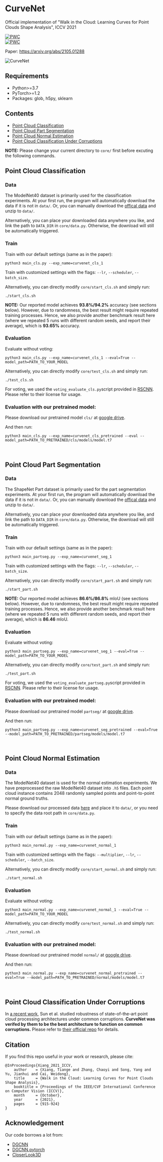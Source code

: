 # CurveNet
Official implementation of "Walk in the Cloud: Learning Curves for Point Clouds Shape Analysis", ICCV 2021

[![PWC](https://img.shields.io/endpoint.svg?url=https://paperswithcode.com/badge/walk-in-the-cloud-learning-curves-for-point/3d-point-cloud-classification-on-modelnet40)](https://paperswithcode.com/sota/3d-point-cloud-classification-on-modelnet40?p=walk-in-the-cloud-learning-curves-for-point)  
[![PWC](https://img.shields.io/endpoint.svg?url=https://paperswithcode.com/badge/walk-in-the-cloud-learning-curves-for-point/3d-part-segmentation-on-shapenet-part)](https://paperswithcode.com/sota/3d-part-segmentation-on-shapenet-part?p=walk-in-the-cloud-learning-curves-for-point)

Paper: https://arxiv.org/abs/2105.01288

![CurveNet](./poster3.png)

## Requirements
- Python>=3.7
- PyTorch>=1.2
- Packages: glob, h5py, sklearn

## Contents
- [Point Cloud Classification](#point-cloud-classification)
- [Point Cloud Part Segmentation](#point-cloud-part-segmentation)
- [Point Cloud Normal Estimation](#point-cloud-normal-estimation)
- [Point Cloud Classification Under Corruptions](#point-cloud-classification-under-corruptions)

**NOTE:** Please change your current directory to ```core/``` first before excuting the following commands.

## Point Cloud Classification
### Data

The ModelNet40 dataset is primarily used for the classification experiments. At your first run, the program will automatically download the data if it is not in ```data/```. Or, you can manually download the [offical data](https://shapenet.cs.stanford.edu/media/modelnet40_ply_hdf5_2048.zip) and unzip to ```data/```. 

Alternatively, you can place your downloaded data anywhere you like, and link the path to ```DATA_DIR``` in ```core/data.py```. Otherwise, the download will still be automatically triggered.

### Train

Train with our default settings (same as in the paper):

``` 
python3 main_cls.py --exp_name=curvenet_cls_1
```

Train with customized settings with the flags: ```--lr```, ```--scheduler```, ```--batch_size```.

Alternatively, you can directly modify ```core/start_cls.sh``` and simply run:

```
./start_cls.sh
```

**NOTE:** Our reported model achieves **93.8%/94.2%** accuracy (see sections below). However, due to randomness, the best result might require repeated training processes. Hence, we also provide another benchmark result here (where we repeated 5 runs with different random seeds, and report their average), which is **93.65%** accuracy.

<!-- **NOTE:** Due to randomness, the results could be slightly different than the one reported in our paper. We repeated 5 runs with different random seeds, and got an average of **93.65%** classification accuracy. -->

### Evaluation


Evaluate without voting:
``` 
python3 main_cls.py --exp_name=curvenet_cls_1 --eval=True --model_path=PATH_TO_YOUR_MODEL
```

Alternatively, you can directly modify ```core/test_cls.sh``` and simply run:
``` 
./test_cls.sh
```

For voting, we used the ```voting_evaluate_cls.py```script provided in [RSCNN](https://github.com/Yochengliu/Relation-Shape-CNN). Please refer to their license for usage.

### Evaluation with our pretrained model:

Please download our pretrained model ```cls/``` at [google drive](https://drive.google.com/drive/folders/1kX-zIipyzB0iMaopcijzdTRuHeTzfTSz?usp=sharing).

And then run:

``` 
python3 main_cls.py --exp_name=curvenet_cls_pretrained --eval --model_path=PATH_TO_PRETRAINED/cls/models/model.t7
```

&nbsp;
## Point Cloud Part Segmentation
### Data

The ShapeNet Part dataset is primarily used for the part segmentation experiments. At your first run, the program will automatically download the data if it is not in ```data/```. Or, you can manually download the [offical data](https://shapenet.cs.stanford.edu/media/shapenet_part_seg_hdf5_data.zip) and unzip to ```data/```. 

Alternatively, you can place your downloaded data anywhere you like, and link the path to ```DATA_DIR``` in ```core/data.py```. Otherwise, the download will still be automatically triggered.

### Train

Train with our default settings (same as in the paper):

``` 
python3 main_partseg.py --exp_name=curvenet_seg_1
```

Train with customized settings with the flags: ```--lr```, ```--scheduler```, ```--batch_size```.

Alternatively, you can directly modify ```core/start_part.sh``` and simply run:

```
./start_part.sh
```

**NOTE:** Our reported model achieves **86.6%/86.8%** mIoU (see sections below). However, due to randomness, the best result might require repeated training processes. Hence, we also provide another benchmark result here (where we repeated 5 runs with different random seeds, and report their average), which is **86.46** mIoU.

<!-- **NOTE:** Due to randomness, the results could be slightly different than the one reported in our paper. We repeated 5 runs with different random seeds, and got an average of **86.46** mIoU. -->

### Evaluation

Evaluate without voting:
``` 
python3 main_partseg.py --exp_name=curvenet_seg_1 --eval=True --model_path=PATH_TO_YOUR_MODEL
```

Alternatively, you can directly modify ```core/test_part.sh``` and simply run:
``` 
./test_part.sh
```

For voting, we used the ```voting_evaluate_partseg.py```script provided in [RSCNN](https://github.com/Yochengliu/Relation-Shape-CNN). Please refer to their license for usage.

### Evaluation with our pretrained model:

Please download our pretrained model ```partseg/``` at [google drive](https://drive.google.com/drive/folders/1kX-zIipyzB0iMaopcijzdTRuHeTzfTSz?usp=sharing).

And then run:

``` 
python3 main_partseg.py --exp_name=curvenet_seg_pretrained --eval=True --model_path=PATH_TO_PRETRAINED/partseg/models/model.t7
```

&nbsp;
## Point Cloud Normal Estimation

### Data

The ModelNet40 dataset is used for the normal estimation experiments. We have preprocessed the raw ModelNet40 dataset into  ```.h5``` files. Each point cloud instance contains 2048 randomly sampled points and point-to-point normal ground truths. 

Please download our processed data [here](https://drive.google.com/file/d/1j6lB3ZOF0_x_l9bqdchAxIYBi7Devie8/view?usp=sharing) and place it to ```data/```, or you need to specify the data root path in ```core/data.py```.

### Train

Train with our default settings (same as in the paper):

``` 
python3 main_normal.py --exp_name=curvenet_normal_1
```

Train with customized settings with the flags: ```--multiplier```, ```--lr```, ```--scheduler```, ```--batch_size```.

Alternatively, you can directly modify ```core/start_normal.sh``` and simply run:

```
./start_normal.sh
```

### Evaluation

Evaluate without voting:
``` 
python3 main_normal.py --exp_name=curvenet_normal_1 --eval=True --model_path=PATH_TO_YOUR_MODEL
```

Alternatively, you can directly modify ```core/test_normal.sh``` and simply run:
``` 
./test_normal.sh
```

### Evaluation with our pretrained model:

Please download our pretrained model ```normal/``` at [google drive](https://drive.google.com/drive/folders/1kX-zIipyzB0iMaopcijzdTRuHeTzfTSz?usp=sharing).

And then run:

``` 
python3 main_normal.py --exp_name=curvenet_normal_pretrained --eval=True --model_path=PATH_TO_PRETRAINED/normal/models/model.t7
```

&nbsp;
## Point Cloud Classification Under Corruptions
In [a recent work](https://arxiv.org/abs/2201.12296), Sun et al. studied robustness of state-of-the-art point cloud processing architectures under common corruptions. **CurveNet was verifed by them to be the best architecture to function on common corruptions.** 
Please refer to [their official repo](https://github.com/jiachens/ModelNet40-C) for details.

## Citation  

If you find this repo useful in your work or research, please cite:  

```
@InProceedings{Xiang_2021_ICCV,
    author    = {Xiang, Tiange and Zhang, Chaoyi and Song, Yang and Yu, Jianhui and Cai, Weidong},
    title     = {Walk in the Cloud: Learning Curves for Point Clouds Shape Analysis},
    booktitle = {Proceedings of the IEEE/CVF International Conference on Computer Vision (ICCV)},
    month     = {October},
    year      = {2021},
    pages     = {915-924}
}
```

## Acknowledgement

Our code borrows a lot from:
- [DGCNN](https://github.com/WangYueFt/dgcnn)
- [DGCNN.pytorch](https://github.com/AnTao97/dgcnn.pytorch)
- [CloserLook3D](https://github.com/zeliu98/CloserLook3D)
